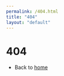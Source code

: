 ```yaml
---
permalink: /404.html
title: "404"
layout: "default"
---
```


# 404

- Back to [home](https://akihiko.shirai.as/)
